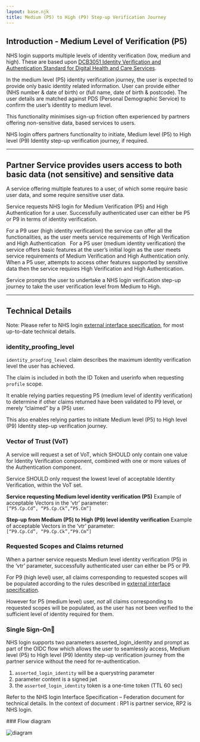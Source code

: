 ```yaml
---
layout: base.njk
title: Medium (P5) to High (P9) Step-up Verification Journey 
---
```


## Introduction - Medium Level of Verification (P5)

NHS login supports multiple levels of identity verification (low, medium and high).
These are based upon [DCB3051 Identity Verification and Authentication Standard for Digital Health and Care Services](http://digital.nhs.uk/isce/publication/dcb3051).

In the medium level (P5) identity verification journey, the user is expected to provide only basic identity related information. User can provide either (NHS number & date of birth) or (full name, date of birth & postcode). The user details are matched against PDS (Personal Demographic Service) to confirm the user’s identity to medium level. 

This functionality minimises sign-up friction often experienced by partners offering non-sensitive data, based services to users. 

NHS login offers partners functionality to initiate, Medium level (P5) to High level (P9) Identity step-up verification journey, if required.

---

## Partner Service provides users access to both basic data (not sensitive) and sensitive data

A service offering multiple features to a user, of which some require basic user data, and some require sensitive user data.

Service requests NHS login for Medium Verification (P5) and High Authentication for a user. Successfully authenticated user can  either be P5 or P9 in terms of identity verification. 

For a P9 user (high identity verification) the service can offer all the functionalities, as the user meets service requirements of High Verification and High Authentication 
 
For a P5 user (medium identity verification) the service offers basic features at the user’s initial login as the user meets service requirements of Medium Verification and High Authentication only. 
 
When a P5 user, attempts to access other features supported by sensitive data then the service requires High Verification and High Authentication.

Service prompts the user to undertake a NHS login verification step-up journey to take the user verification level from Medium to High.

---
## Technical Details 

Note: Please refer to NHS login [external interface specification](https://nhsconnect.github.io/nhslogin/interface-spec-doc/), for most up-to-date technical details.

### identity_proofing_level

`identity_proofing_level` claim describes the maximum identity verification level the user has achieved. 

The claim is included in both the ID Token and userinfo when requesting `profile` scope.

It enable relying parties requesting P5 (medium level of identity verification) to determine if other claims returned have been validated to P9 level, or merely “claimed” by a (P5) user. 

This also enables relying parties to initiate Medium level (P5) to High level (P9) Identity step-up verification journey. 

### Vector of Trust (VoT)

A service will request a set of VoT, which SHOULD only contain one value for Identity Verification component, combined with one or more values of the Authentication component.

Service SHOULD only request the lowest level of acceptable Identity Verification, within the VoT set.

**Service requesting Medium level identity verification (P5)**
Example of acceptable Vectors in the ‘vtr’ parameter:  
`[“P5.Cp.Cd”, “P5.Cp.Ck”,“P5.Cm”]`

**Step-up from Medium (P5) to High (P9) level  identity verification**
Example of acceptable Vectors in the ‘vtr’ parameter:  
`[“P9.Cp.Cd”, “P9.Cp.Ck”,“P9.Cm”]`

### Requested Scopes and Claims returned

When a partner service requests Medium level identity verification (P5) in the ‘vtr’ parameter, successfully authenticated user can either be P5 or P9. 

For P9 (high level) user, all claims corresponding to requested scopes will be populated according to the rules described in [external interface specification](https://nhsconnect.github.io/nhslogin/interface-spec-doc/). 

However for P5 (medium level) user, *not* all claims corresponding to requested scopes will be populated, as the user has not been verified to the sufficient level of identity required for them.

### Single Sign-On

NHS login supports two parameters asserted_login_identity and prompt as part of the OIDC flow which allows the user to seamlessly access, Medium level (P5) to High level (P9) Identity step-up verification journey from the partner service without the need for re-authentication. 

1. `asserted_login_identity` will be a querystring parameter 
2. parameter content is a signed jwt
3. the `asserted_login_identity` token is a one-time token (TTL 60 sec)

Refer to the NHS login Interface Specification – Federation document for technical details. In the context of document : RP1 is partner service, RP2 is NHS login.



### Flow diagram 

![diagram](nhslogin/images/P5-P9Step-upflow_smaller.png "P5 - P9 Step up verification flow")
